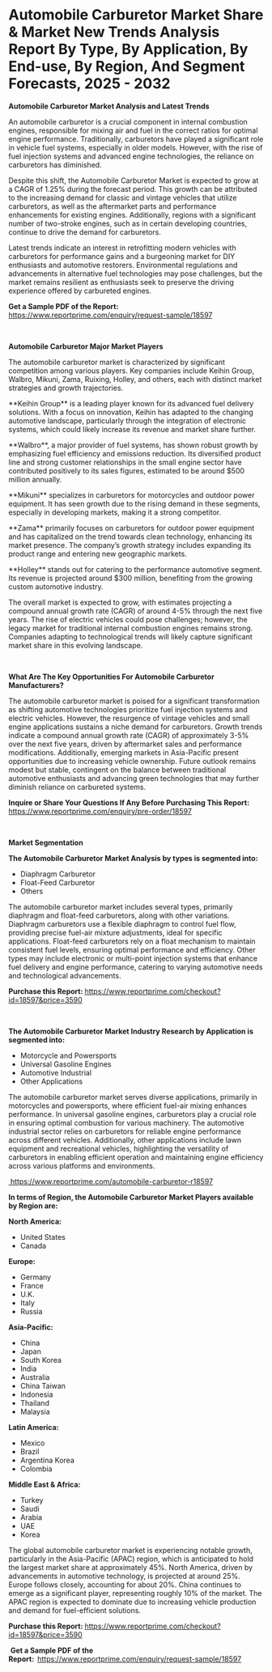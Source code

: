 <p><h1>Automobile Carburetor Market Share & Market New Trends Analysis Report By Type, By Application, By End-use, By Region, And Segment Forecasts, 2025 - 2032</h1></p><p><strong>Automobile Carburetor Market Analysis and Latest Trends</strong></p>
<p><p>An automobile carburetor is a crucial component in internal combustion engines, responsible for mixing air and fuel in the correct ratios for optimal engine performance. Traditionally, carburetors have played a significant role in vehicle fuel systems, especially in older models. However, with the rise of fuel injection systems and advanced engine technologies, the reliance on carburetors has diminished.</p><p>Despite this shift, the Automobile Carburetor Market is expected to grow at a CAGR of 1.25% during the forecast period. This growth can be attributed to the increasing demand for classic and vintage vehicles that utilize carburetors, as well as the aftermarket parts and performance enhancements for existing engines. Additionally, regions with a significant number of two-stroke engines, such as in certain developing countries, continue to drive the demand for carburetors.</p><p>Latest trends indicate an interest in retrofitting modern vehicles with carburetors for performance gains and a burgeoning market for DIY enthusiasts and automotive restorers. Environmental regulations and advancements in alternative fuel technologies may pose challenges, but the market remains resilient as enthusiasts seek to preserve the driving experience offered by carbureted engines.</p></p>
<p><strong>Get a Sample PDF of the Report:&nbsp;</strong> <a href="https://www.reportprime.com/enquiry/request-sample/18597?utm_campaign=4464&utm_medium=2&utm_source=Github&utm_content=ia&utm_term=18052025&utm_id=automobile-carburetor">https://www.reportprime.com/enquiry/request-sample/18597</a></p>
<p>&nbsp;</p>
<p><strong>Automobile Carburetor Major Market Players</strong></p>
<p><p>The automobile carburetor market is characterized by significant competition among various players. Key companies include Keihin Group, Walbro, Mikuni, Zama, Ruixing, Holley, and others, each with distinct market strategies and growth trajectories.</p><p>**Keihin Group** is a leading player known for its advanced fuel delivery solutions. With a focus on innovation, Keihin has adapted to the changing automotive landscape, particularly through the integration of electronic systems, which could likely increase its revenue and market share further. </p><p>**Walbro**, a major provider of fuel systems, has shown robust growth by emphasizing fuel efficiency and emissions reduction. Its diversified product line and strong customer relationships in the small engine sector have contributed positively to its sales figures, estimated to be around $500 million annually.</p><p>**Mikuni** specializes in carburetors for motorcycles and outdoor power equipment. It has seen growth due to the rising demand in these segments, especially in developing markets, making it a strong competitor.</p><p>**Zama** primarily focuses on carburetors for outdoor power equipment and has capitalized on the trend towards clean technology, enhancing its market presence. The company’s growth strategy includes expanding its product range and entering new geographic markets.</p><p>**Holley** stands out for catering to the performance automotive segment. Its revenue is projected around $300 million, benefiting from the growing custom automotive industry.</p><p>The overall market is expected to grow, with estimates projecting a compound annual growth rate (CAGR) of around 4-5% through the next five years. The rise of electric vehicles could pose challenges; however, the legacy market for traditional internal combustion engines remains strong. Companies adapting to technological trends will likely capture significant market share in this evolving landscape.</p></p>
<p>&nbsp;</p>
<p><strong>What Are The Key Opportunities For Automobile Carburetor Manufacturers?</strong></p>
<p><p>The automobile carburetor market is poised for a significant transformation as shifting automotive technologies prioritize fuel injection systems and electric vehicles. However, the resurgence of vintage vehicles and small engine applications sustains a niche demand for carburetors. Growth trends indicate a compound annual growth rate (CAGR) of approximately 3-5% over the next five years, driven by aftermarket sales and performance modifications. Additionally, emerging markets in Asia-Pacific present opportunities due to increasing vehicle ownership. Future outlook remains modest but stable, contingent on the balance between traditional automotive enthusiasts and advancing green technologies that may further diminish reliance on carbureted systems.</p></p>
<p><strong>Inquire or Share Your Questions If Any Before Purchasing This Report:</strong> <a href="https://www.reportprime.com/enquiry/pre-order/18597?utm_campaign=4464&utm_medium=2&utm_source=Github&utm_content=ia&utm_term=18052025&utm_id=automobile-carburetor">https://www.reportprime.com/enquiry/pre-order/18597</a></p>
<p>&nbsp;</p>
<p><strong>Market Segmentation</strong></p>
<p><strong>The Automobile Carburetor Market Analysis by types is segmented into:</strong></p>
<p><ul><li>Diaphragm Carburetor</li><li>Float-Feed Carburetor</li><li>Others</li></ul></p>
<p><p>The automobile carburetor market includes several types, primarily diaphragm and float-feed carburetors, along with other variations. Diaphragm carburetors use a flexible diaphragm to control fuel flow, providing precise fuel-air mixture adjustments, ideal for specific applications. Float-feed carburetors rely on a float mechanism to maintain consistent fuel levels, ensuring optimal performance and efficiency. Other types may include electronic or multi-point injection systems that enhance fuel delivery and engine performance, catering to varying automotive needs and technological advancements.</p></p>
<p><strong>Purchase this Report:&nbsp;</strong><a href="https://www.reportprime.com/checkout?id=18597&price=3590&utm_campaign=4464&utm_medium=2&utm_source=Github&utm_content=ia&utm_term=18052025&utm_id=automobile-carburetor">https://www.reportprime.com/checkout?id=18597&price=3590</a></p>
<p>&nbsp;</p>
<p><strong>The Automobile Carburetor Market Industry Research by Application is segmented into:</strong></p>
<p><ul><li>Motorcycle and Powersports</li><li>Universal Gasoline Engines</li><li>Automotive Industrial</li><li>Other Applications</li></ul></p>
<p><p>The automobile carburetor market serves diverse applications, primarily in motorcycles and powersports, where efficient fuel-air mixing enhances performance. In universal gasoline engines, carburetors play a crucial role in ensuring optimal combustion for various machinery. The automotive industrial sector relies on carburetors for reliable engine performance across different vehicles. Additionally, other applications include lawn equipment and recreational vehicles, highlighting the versatility of carburetors in enabling efficient operation and maintaining engine efficiency across various platforms and environments.</p></p>
<p><a href="https://www.reportprime.com/automobile-carburetor-r18597?utm_campaign=4464&utm_medium=2&utm_source=Github&utm_content=ia&utm_term=18052025&utm_id=automobile-carburetor">&nbsp;https://www.reportprime.com/automobile-carburetor-r18597</a></p>
<p><strong>In terms of Region, the Automobile Carburetor Market Players available by Region are:</strong></p>
<p>
    <p> <strong> North America: </strong>
        <ul>
            <li>United States</li>
            <li>Canada</li>
        </ul>
        </p> 
    <p> <strong> Europe: </strong>
        <ul>
            <li>Germany</li>
            <li>France</li>
            <li>U.K.</li>
            <li>Italy</li>
            <li>Russia</li>
        </ul>
        </p> 
    <p> <strong> Asia-Pacific: </strong>
        <ul>
            <li>China</li>
            <li>Japan</li>
            <li>South Korea</li>
            <li>India</li>
            <li>Australia</li>
            <li>China Taiwan</li>
            <li>Indonesia</li>
            <li>Thailand</li>
            <li>Malaysia</li>
        </ul>
        </p> 
    <p> <strong> Latin America: </strong>
        <ul>
            <li>Mexico</li>
            <li>Brazil</li>
            <li>Argentina Korea</li>
            <li>Colombia</li>
        </ul>
        </p> 
    <p> <strong> Middle East & Africa: </strong>
        <ul>
            <li>Turkey</li>
            <li>Saudi</li>
            <li>Arabia</li>
            <li>UAE</li>
            <li>Korea</li>
        </ul>
    </p>
    </p>
<p><p>The global automobile carburetor market is experiencing notable growth, particularly in the Asia-Pacific (APAC) region, which is anticipated to hold the largest market share at approximately 45%. North America, driven by advancements in automotive technology, is projected at around 25%. Europe follows closely, accounting for about 20%. China continues to emerge as a significant player, representing roughly 10% of the market. The APAC region is expected to dominate due to increasing vehicle production and demand for fuel-efficient solutions.</p></p>
<p><strong>Purchase this Report: </strong><a href="https://www.reportprime.com/checkout?id=18597&price=3590&utm_campaign=4464&utm_medium=2&utm_source=Github&utm_content=ia&utm_term=18052025&utm_id=automobile-carburetor">https://www.reportprime.com/checkout?id=18597&price=3590</a></p>
<p>&nbsp;<strong>Get a Sample PDF of the Report:&nbsp;&nbsp;</strong><a href="https://www.reportprime.com/enquiry/request-sample/18597?utm_campaign=4464&utm_medium=2&utm_source=Github&utm_content=ia&utm_term=18052025&utm_id=automobile-carburetor">https://www.reportprime.com/enquiry/request-sample/18597</a></p>
<p><strong></strong></p>
<p><p></p><p></p><p></p></p>